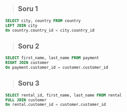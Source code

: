 > ## Soru 1
```SQL
SELECT city, country FROM country
LEFT JOIN city
On country.country_id = city.country_id

```

> ## Soru 2
```SQL
SELECT first_name, last_name FROM payment
RIGHT JOIN customer
On payment.customer_id = customer.customer_id

```

> ## Soru 3
```SQL
SELECT rental_id, first_name, last_name FROM rental
FULL JOIN customer
On rental.customer_id = customer.customer_id

```



